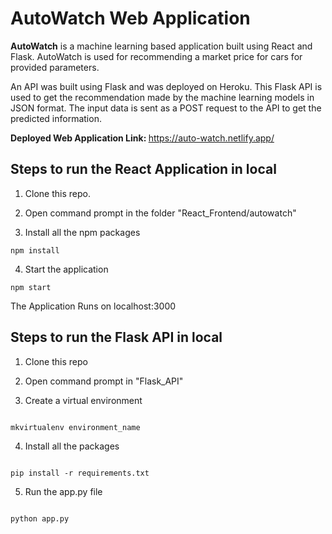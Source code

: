 # AutoWatch Web Application

  
  <b>AutoWatch</b> is a machine learning based application built using React and Flask. AutoWatch is used for recommending a market price for cars for provided parameters.
  
  An API was built using Flask and was deployed on Heroku. This Flask API is used to get the recommendation made by the machine learning models in JSON format. The input data is sent as a POST request to the API to get the predicted information.<br/>

<b>Deployed Web Application Link: </b>https://auto-watch.netlify.app/
<br/>
## Steps to run the React Application in local

  

1. Clone this repo.

2. Open command prompt in the  folder "React_Frontend/autowatch"

3. Install all the npm packages




```
npm install
```

  

4. Start the application

  

```
npm start
```

  

The Application Runs on localhost:3000

  

## Steps to run the Flask API in local

  

1. Clone this repo

2. Open command prompt in "Flask_API"

3. Create a virtual environment

  

```

mkvirtualenv environment_name

```

  

4. Install all the packages

  

```

pip install -r requirements.txt

```

  

5. Run the app.py file

  

```

python app.py

```
